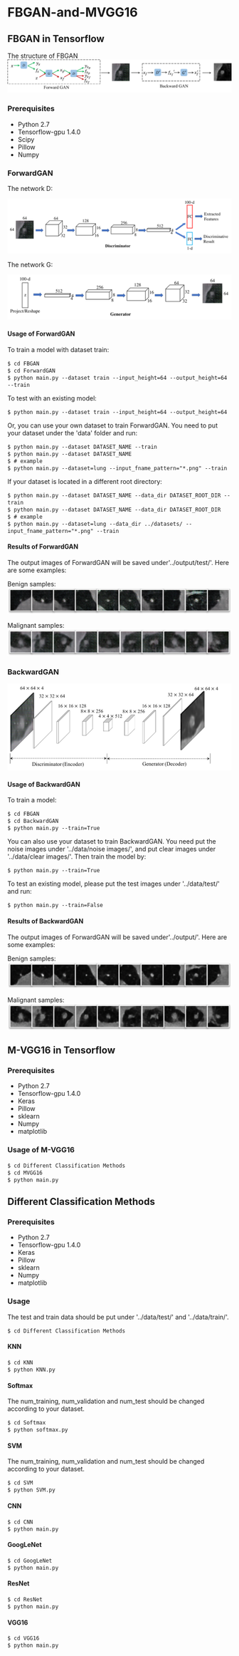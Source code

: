 # FBGAN-and-MVGG16
## FBGAN in Tensorflow
The structure of FBGAN
![Image text](https://github.com/BelleZhao/FBGAN-and-MVGG16/blob/master/Network%20Structure/FBGAN.png)

### Prerequisites
* Python 2.7
* Tensorflow-gpu 1.4.0
* Scipy
* Pillow
* Numpy

### ForwardGAN

The network D:

![Image text](https://github.com/BelleZhao/FBGAN-and-MVGG16/blob/master/Network%20Structure/D.png)

The network G:

![Image text](https://github.com/BelleZhao/FBGAN-and-MVGG16/blob/master/Network%20Structure/G.png)

#### Usage of ForwardGAN
To train a model with dataset train:

    $ cd FBGAN
    $ cd ForwardGAN
    $ python main.py --dataset train --input_height=64 --output_height=64 --train

To test with an existing model:
    
    $ python main.py --dataset train --input_height=64 --output_height=64

Or, you can use your own dataset to train ForwardGAN. You need to put your dataset under the 'data' folder and run:

    $ python main.py --dataset DATASET_NAME --train
    $ python main.py --dataset DATASET_NAME
    $ # example
    $ python main.py --dataset=lung --input_fname_pattern="*.png" --train

If your dataset is located in a different root directory:

    $ python main.py --dataset DATASET_NAME --data_dir DATASET_ROOT_DIR --train
    $ python main.py --dataset DATASET_NAME --data_dir DATASET_ROOT_DIR
    $ # example
    $ python main.py --dataset=lung --data_dir ../datasets/ --input_fname_pattern="*.png" --train

#### Results of ForwardGAN
The output images of ForwardGAN will be saved under'../output/test/'. Here are some examples:

Benign samples:
![Image text](https://github.com/BelleZhao/FBGAN-and-MVGG16/blob/master/results/ForwardGAN0.png)

Malignant samples:
![Image text](https://github.com/BelleZhao/FBGAN-and-MVGG16/blob/master/results/ForwardGAN1.png)

### BackwardGAN

![Image text](https://github.com/BelleZhao/FBGAN-and-MVGG16/blob/master/Network%20Structure/BackwardGAN.png)

#### Usage of BackwardGAN

To train a model:

    $ cd FBGAN
    $ cd BackwardGAN
    $ python main.py --train=True

You can also use your dataset to train BackwardGAN. You need put the noise images under '../data/noise images/', and put clear images under '../data/clear images/'. Then train the model by:

    $ python main.py --train=True
    
To test an existing model, please put the test images under '../data/test/' and run:

    $ python main.py --train=False
    
#### Results of BackwardGAN
The output images of ForwardGAN will be saved under'../output/'. Here are some examples:

Benign samples:
![Image text](https://github.com/BelleZhao/FBGAN-and-MVGG16/blob/master/results/BackwardGAN0.png)

Malignant samples:
![Image text](https://github.com/BelleZhao/FBGAN-and-MVGG16/blob/master/results/BackwardGAN1.png)


## M-VGG16 in Tensorflow

### Prerequisites

* Python 2.7
* Tensorflow-gpu 1.4.0
* Keras
* Pillow
* sklearn
* Numpy
* matplotlib

### Usage of M-VGG16

    $ cd Different Classification Methods
    $ cd MVGG16
    $ python main.py
    


## Different Classification Methods

### Prerequisites

* Python 2.7
* Tensorflow-gpu 1.4.0
* Keras
* Pillow
* sklearn
* Numpy
* matplotlib

### Usage
The test and train data should be put under '../data/test/' and '../data/train/'.
    
    $ cd Different Classification Methods

#### KNN
    
    $ cd KNN
    $ python KNN.py

#### Softmax
The num_training, num_validation and num_test should be changed according to your dataset.

    $ cd Softmax
    $ python softmax.py

#### SVM
The num_training, num_validation and num_test should be changed according to your dataset.

    $ cd SVM
    $ python SVM.py
    
#### CNN

    $ cd CNN
    $ python main.py

#### GoogLeNet
    
    $ cd GoogLeNet
    $ python main.py

#### ResNet

    $ cd ResNet
    $ python main.py

#### VGG16

    $ cd VGG16
    $ python main.py

